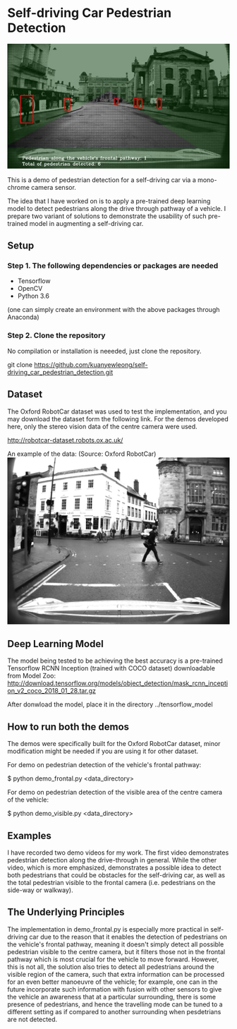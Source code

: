 # Self-driving Car Pedestrian Detection
![alt text](https://github.com/kuanyewleong/self-driving_car_pedestrian_detection/blob/master/OxfordRobotCar_dataset.JPG "detection_sample")

This is a demo of pedestrian detection for a self-driving car via a mono-chrome camera sensor. 

The idea that I have worked on is to apply a pre-trained deep learning model to detect pedestrians along the drive through pathway of a vehicle. I prepare two variant of solutions to demonstrate the usability of such pre-trained model in augmenting a self-driving car.


## Setup
### Step 1. The following dependencies or packages are needed
- Tensorflow
- OpenCV
- Python 3.6 

(one can simply create an environment with the above packages through Anaconda)

### Step 2. Clone the repository
No compilation or installation is neeeded, just clone the repository.

git clone https://github.com/kuanyewleong/self-driving_car_pedestrian_detection.git


## Dataset
The Oxford RobotCar dataset was used to test the implementation, and you may download the dataset form the following link. For the demos developed here, only the stereo vision data of the centre camera were used.

http://robotcar-dataset.robots.ox.ac.uk/

An example of the data:
(Source: Oxford RobotCar) 
![alt text](https://github.com/kuanyewleong/self-driving_car_pedestrian_detection/blob/master/0258.png "sample")


## Deep Learning Model
The model being tested to be achieving the best accuracy is a pre-trained Tensorflow RCNN Inception (trained with COCO dataset) downloadable from Model Zoo: http://download.tensorflow.org/models/object_detection/mask_rcnn_inception_v2_coco_2018_01_28.tar.gz

After donwload the model, place it in the directory ../tensorflow_model


## How to run both the demos

The demos were specifically built for the Oxford RobotCar dataset, minor modification might be needed if you are using it for other dataset. 

For demo on pedestrian detection of the vehicle's frontal pathway:

$ python demo_frontal.py <data_directory>

For demo on pedestrian detection of the visible area of the centre camera of the vehicle:

$ python demo_visible.py <data_directory>



## Examples
I have recorded two demo videos for my work. The first video demonstrates pedestrian detection along the drive-through in general. While the other video, which is more emphasized, demonstrates a possible idea to detect both pedestrians that could be obstacles for the self-driving car, as well as the total pedestrian visible to the frontal camera (i.e. pedestrians on the side-way or walkway).

## The Underlying Principles
The implementation in demo_frontal.py is especially more practical in self-driving car due to the reason that it enables the detection of pedestrians on the vehicle's frontal pathway, meaning it doesn't simply detect all possible pedestrian visible to the centre camera, but it filters those not in the frontal pathway which is most crucial for the vehicle to move forward. However, this is not all, the solution also tries to detect all pedestrians around the visible region of the camera, such that extra information can be processed for an even better manoeuvre of the vehicle; for example, one can in the future incorporate such information with fusion with other sensors to give the vehicle an awareness that at a particular surrounding, there is some presence of pedestrians, and hence the travelling mode can be tuned to a different setting as if compared to another surrounding when pesdetrians are not detected. 
